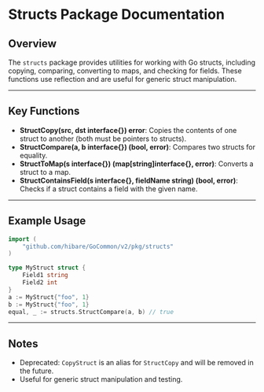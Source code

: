 # Structs Package Documentation

## Overview

The `structs` package provides utilities for working with Go structs, including copying, comparing, converting to maps, and checking for fields. These functions use reflection and are useful for generic struct manipulation.

---

## Key Functions

- **StructCopy(src, dst interface{}) error**: Copies the contents of one struct to another (both must be pointers to structs).
- **StructCompare(a, b interface{}) (bool, error)**: Compares two structs for equality.
- **StructToMap(s interface{}) (map[string]interface{}, error)**: Converts a struct to a map.
- **StructContainsField(s interface{}, fieldName string) (bool, error)**: Checks if a struct contains a field with the given name.

---

## Example Usage

```go
import (
    "github.com/hibare/GoCommon/v2/pkg/structs"
)

type MyStruct struct {
    Field1 string
    Field2 int
}
a := MyStruct{"foo", 1}
b := MyStruct{"foo", 1}
equal, _ := structs.StructCompare(a, b) // true
```

---

## Notes

- Deprecated: `CopyStruct` is an alias for `StructCopy` and will be removed in the future.
- Useful for generic struct manipulation and testing.
